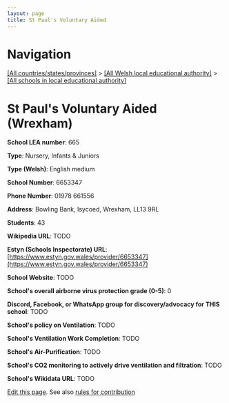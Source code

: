 ```yaml
---
layout: page
title: St Paul's Voluntary Aided
---
```

# Navigation

[[All countries/states/provinces]](../../..) > [[All Welsh local educational authority]](../..) > [[All schools in local educational authority]](..)

# St Paul's Voluntary Aided (Wrexham)

**School LEA number**: 665

**Type**: Nursery, Infants & Juniors

**Type (Welsh)**: English medium

**School Number**: 6653347

**Phone Number**: 01978 661556

**Address**: Bowling Bank, Isycoed, Wrexham, LL13 9RL

**Students**: 43

**Wikipedia URL**: TODO

**Estyn (Schools Inspectorate) URL**: [https://www.estyn.gov.wales/provider/6653347](https://www.estyn.gov.wales/provider/6653347)

**School Website**: TODO

**School's overall airborne virus protection grade (0-5)**: 0

**Discord, Facebook, or WhatsApp group for discovery/advocacy for THIS school**: TODO

**School's policy on Ventilation**: TODO

**School's Ventilation Work Completion**: TODO

**School's Air-Purification**: TODO

**School's CO2 monitoring to actively drive ventilation and filtration**: TODO

**School's Wikidata URL**: TODO




[Edit this page](https://github.com/VentilationProject/Wales/edit/prif/./Wrexham/St_Paul's_Voluntary_Aided.md). See also [rules for contribution](../../../contribution-rules/)